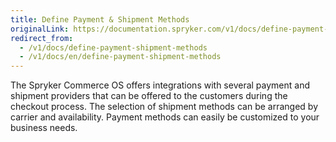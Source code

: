 ```yaml
---
title: Define Payment & Shipment Methods
originalLink: https://documentation.spryker.com/v1/docs/define-payment-shipment-methods
redirect_from:
  - /v1/docs/define-payment-shipment-methods
  - /v1/docs/en/define-payment-shipment-methods
---
```


The Spryker Commerce OS offers integrations with several payment and shipment providers that can be offered to the customers during the checkout process.
The selection of shipment methods can be arranged by carrier and availability. Payment methods can easily be customized to your business needs.
